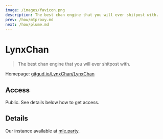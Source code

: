 ```yaml
---
image: /images/favicon.png
description: The best chan engine that you will ever shitpost with.
prev: /how/mtproxy.md
next: /how/plume.md
---
```


# LynxChan

> The best chan engine that you will ever shitpost with.

Homepage: [gitgud.io/LynxChan/LynxChan](https://gitgud.io/LynxChan/LynxChan)

## Access

Public. See details below how to get access.

## Details

Our instance available at [mle.party](https://mle.party).
